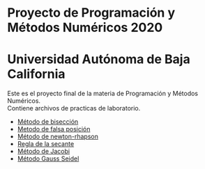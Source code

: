 # Proyecto de Programación y Métodos Numéricos 2020
# Universidad Autónoma de Baja California 

Este es el proyecto final de la materia de Programación y Métodos Numéricos.  
Contiene archivos de practicas de laboratorio.

* [Método de bisección](https://github.com/VivianaVM01/Proyecto_PyMN_2020/blob/main/m%C3%A9todo%20de%20bisecci%C3%B3n.c)
* [Metodo de falsa posición](https://github.com/VivianaVM01/Proyecto_PyMN_2020/blob/main/Falsa%20posici%C3%B3n.c)
* [Método de newton-rhapson](https://github.com/VivianaVM01/Proyecto_PyMN_2020/blob/main/M%C3%A9todo%20de%20Newton-Rhapson1.c)
* [Regla de la secante](https://github.com/VivianaVM01/Proyecto_PyMN_2020/blob/main/M%C3%A9todo%20de%20la%20secante1.c)
* [Método de Jacobi](https://github.com/VivianaVM01/Proyecto_PyMN_2020/blob/main/M%C3%A9todo%20de%20Jacobi.c)
* [Método Gauss Seidel](https://github.com/VivianaVM01/Proyecto_PyMN_2020/blob/main/M%C3%A9todo%20de%20Gaus%20Seidel.c)
